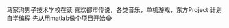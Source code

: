 马家沟男子技术学校在读
喜欢都市传说，各类音乐，单机游戏，东方Project
计划自学编程
先从用matlab做个项目开始😂
<!---
WaduHek695/WaduHek695 is a ✨ special ✨ repository because its `README.md` (this file) appears on your GitHub profile.
You can click the Preview link to take a look at your changes.
--->
